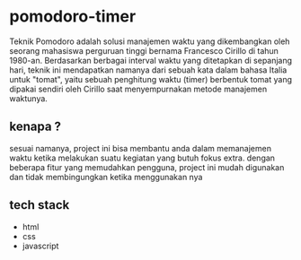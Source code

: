 # pomodoro-timer

Teknik Pomodoro adalah solusi manajemen waktu yang dikembangkan oleh seorang mahasiswa perguruan tinggi bernama Francesco Cirillo di tahun 1980-an. Berdasarkan berbagai interval waktu yang ditetapkan di sepanjang hari, teknik ini mendapatkan namanya dari sebuah kata dalam bahasa Italia untuk "tomat", yaitu sebuah penghitung waktu (timer) berbentuk tomat yang dipakai sendiri oleh Cirillo saat menyempurnakan metode manajemen waktunya.
## kenapa ?
sesuai namanya, project ini bisa membantu anda dalam memanajemen waktu ketika melakukan suatu kegiatan yang butuh fokus extra. dengan beberapa fitur yang memudahkan pengguna, project ini mudah digunakan dan tidak membingungkan ketika menggunakan nya 


## tech stack 
- html 
- css 
- javascript 


